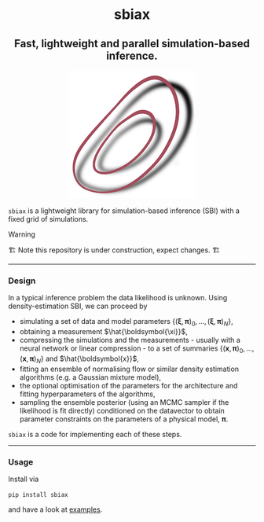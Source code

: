 <h1 align='center'>sbiax</h1>
<h2 align='center'>Fast, lightweight and parallel simulation-based inference.</h2>

<!-- 
<picture>
  <source srcset="https://github.com/homerjed/sbipdf/blob/main/assets/cover_dark.png" media="(prefers-color-scheme: dark)">
  <source srcset="https://github.com/homerjed/sbipdf/blob/main/assets/cover.png" media="(prefers-color-scheme: light)">
  <img src="https://github.com/homerjed/sbipdf/blob/main/assets/cover.png" alt="Your image description">
</picture> -->
<p align="center">
  <picture>
    <source srcset="https://github.com/homerjed/sbiax/blob/main/assets/cover_dark.png" media="(prefers-color-scheme: dark)">
    <source srcset="https://github.com/homerjed/sbiax/blob/main/assets/cover.png" media="(prefers-color-scheme: light)">
    <img src="https://github.com/homerjed/sbiax/blob/main/assets/cover.png" alt="Your image description">
  </picture>
</p>

<!-- <p align="center">
    <picture>
        <source srcset="assets/cover_dark.png" media="(prefers-color-scheme: dark)">
        <source srcset="assets/cover.png" media="(prefers-color-scheme: light)">
        <img src="assets/cover.png" alt="Your image description">
    </picture>
</p> -->

`sbiax` is a lightweight library for simulation-based inference (SBI) with a fixed grid of simulations. 

<!-- The design puts the neural density estimator (NDE) models at the centre of the code, allowing for flexible combinations of different models.  -->

> [!WARNING]
> :building_construction: Note this repository is under construction, expect changes. :building_construction:

-----

### Design

<!-- A typical inference with SBI occurs with  

* fitting a density estimator to a set of simulations and parameters $(\xi, \pi)$ that may be compressed to summary statistics,
* the measurement of a datavector $\hat{\xi}$,
* the sampling of a posterior $p(\pi|\hat{\xi})$ conditioned on the measurement $\hat{\xi}$.

`sbiax` is designed to perform such an inference.  -->

In a typical inference problem the data likelihood is unknown. Using density-estimation SBI, we can proceed by

<!-- Bayesian analyses where the likelihood function is unknown can proceed with density-estimation simulation-based inference methods, which typically involve -->

* simulating a set of data and model parameters $\{(\boldsymbol{\xi}, \boldsymbol{\pi})_0, ..., (\boldsymbol{\xi}, \boldsymbol{\pi})_N\}$,
* obtaining a measurement $\hat{\boldsymbol{\xi}}$,
* compressing the simulations and the measurements - usually with a neural network or linear compression - to a set of summaries $\{(\boldsymbol{x}, \boldsymbol{\pi})_0, ..., (\boldsymbol{x}, \boldsymbol{\pi})_N\}$ and $\hat{\boldsymbol{x}}$, 
* fitting an ensemble of normalising flow or similar density estimation algorithms (e.g. a Gaussian mixture model),
* the optional optimisation of the parameters for the architecture and fitting hyperparameters of the algorithms,
* sampling the ensemble posterior (using an MCMC sampler if the likelihood is fit directly) conditioned on the datavector to obtain parameter constraints on the parameters of a physical model, $\boldsymbol{\pi}$.

`sbiax` is a code for implementing each of these steps.


<!-- #### a) Configuration

An inference is defined by a `config` file. This is a dictionary that includes

* the architecture(s) of the NDEs,
* how to train these models,
* how to sample these models (e.g. MCMC, ...),
* where to save models, posteriors and figures,
* and generally any other information for your experiments.

NDEs are grouped in an ensemble that defines its own ensemble-likelihood function given an observation.

#### b) Density estimation

A posterior or likelihood is derived from a set of simulations and parameters by fitting a generative model with some loss - this may be a diffusion model or a normalising flow. 

`sbiax` is designed to be centred around these algorithms and to adopt the latest innovations from the machine learning literature.

#### c) Compression 

Density estimation is one of the oldest problems in machine learning. To avoid the difficulties of fitting high-dimensional models to data it is common to compress the data. 

`sbiax` gives you common compression methods that use linear methods or neural networks.  -->

-----

### Usage

Install via

```pip install sbiax```

and have a look at [examples](https://github.com/homerjed/sbiax/tree/main/examples).